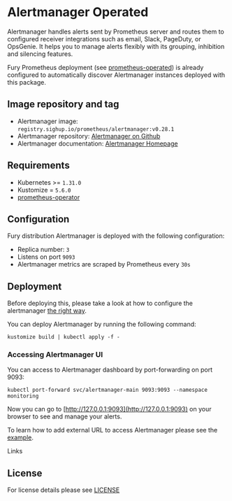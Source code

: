 # Alertmanager Operated

<!-- <SD-DOCS> -->

Alertmanager handles alerts sent by Prometheus server and routes them to
configured receiver integrations such as email, Slack, PageDuty, or OpsGenie. It
helps you to manage alerts flexibly with its grouping, inhibition
and silencing features.

Fury Prometheus deployment (see [prometheus-operated](../prometheus-operated))
is already configured to automatically discover Alertmanager instances deployed
with this package.

## Image repository and tag

* Alertmanager image: `registry.sighup.io/prometheus/alertmanager:v0.28.1`
* Alertmanager repository: [Alertmanager on Github][am-gh]
* Alertmanager documentation: [Alertmanager Homepage][am-doc]

## Requirements

- Kubernetes >= `1.31.0`
- Kustomize = `5.6.0`
- [prometheus-operator](../prometheus-operator)

## Configuration

Fury distribution Alertmanager is deployed with the following configuration:

- Replica number: `3`
- Listens on port `9093`
- Alertmanager metrics are scraped by Prometheus every `30s`

## Deployment

Before deploying this, please take a look at how to configure the alertmanager [the
right way][example-2].

You can deploy Alertmanager by running the following command:

```shell
kustomize build | kubectl apply -f -
```

### Accessing Alertmanager UI

You can access to Alertmanager dashboard by port-forwarding on port 9093:

```shell
kubectl port-forward svc/alertmanager-main 9093:9093 --namespace monitoring
```

Now you can go to [http://127.0.0.1:9093](http://127.0.0.1:9093) on your browser
to see and manage your alerts.

To learn how to add external URL to access Alertmanager please see the
[example][example].

Links

[am-gh]: https://github.com/prometheus/alertmanager
[am-doc]: https://prometheus.io/docs/alerting/alertmanager
[example]: ../../examples/prometheus-alertmanager-externalUrl
[example-2]: ../../examples/alertmanager-configuration

<!-- </SD-DOCS> -->

## License

For license details please see [LICENSE](../../LICENSE)
